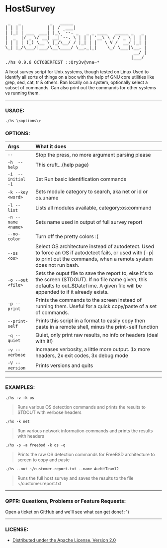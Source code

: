 # HostSurvey
<pre>
 _   _           _   _____                            
| | | |         | | /  ___|                           
| |_| | ___  ___| |_\ `--. _   _ _ ____   _____ _   _ 
|  _  |/ _ \/ __| __|`--. \ | | | '__\ \ / / _ \ | | |
| | | | (_) \__ \ |_/\__/ / |_| | |   \ V /  __/ |_| |
\_| |_/\___/|___/\__\____/ \__,_|_|    \_/ \___|\__, |
                                                 __/ |
                                                |___/
./hs 0.9.6 OCTOBERFEST ::Qry3v@vna~*
</pre>

A host survey script for Unix systems, though tested on Linux
Used to identify all sorts of things on a box with the help of
GNU core utilities like grep, sed, cat, tr & others.
Ran locally on a system, optionally select a subset of commands.
Can also print out the commands for other systems vs running them.

------------------

### USAGE: 
`./hs \<options\>`

### OPTIONS:
| Args        | What it does           |
|:------------- |:-------------|
| `--`      | Stop the press, no more argument parsing please |
|`-h  --help`| This cruft...(help page)|
|`-i  --initial  -1`| 1st Run basic identification commands|
|`-k --key <word>`| Sets module category to search, aka net or id or os.uname|
|`-l --list`| Lists all modules available, category:os:command|
|`-n --name <name>`| Sets name used in output of full survey report|
|`--no-color`| Turn off the pretty colors :(|
|`--os <os>`|Select OS architecture instead of autodetect. Used to force an OS if autodetect fails, or used with [-p] to print out the commands, when a remote system does not run bash.|
|`-o --out <file>`|Sets the ouput file to save the report to, else it's to the screen (STDOUT). If no file name given, this defaults to out_$DateTime. A given file will be appended to if it already exists.|
|`-p --print`| Prints the commands to the screen instead of running them.  Useful for a quick copy/paste of a set of commands.|
|`--print-self`| Prints this script in a format to easily copy then paste in a remote shell, minus the print-self function|
|`-q --quiet`| Quiet, only print raw results, no info or headers (deal with it!)|
|`-v --verbose`| Increases verbosity, a little more output. 1x more headers, 2x exit codes, 3x debug mode|
|`-V --version`| Prints versions and quits|

------------------------
### EXAMPLES:

`./hs -v -k os`
>Runs various OS detection commands and prints the results to STDOUT with verbose headers

`./hs -k net`
>Run various network information commands and prints the results with headers

`./hs -p -a freebsd -k os -q`
>Prints the raw OS detection commands for FreeBSD architecture to screen to copy and paste

`./hs --out ~/customer.report.txt --name AuditTeam12`
>Runs the full host survey and saves the results to the file ~/customer.report.txt

-------------------------

### QPFR: Questions, Problems or Feature Requests:
Open a ticket on GitHub and we'll see what can get done! :^)

-------------------------
### LICENSE:
  * [Distributed under the Apache License, Version 2.0](http://www.apache.org/licenses/LICENSE-2.0)
